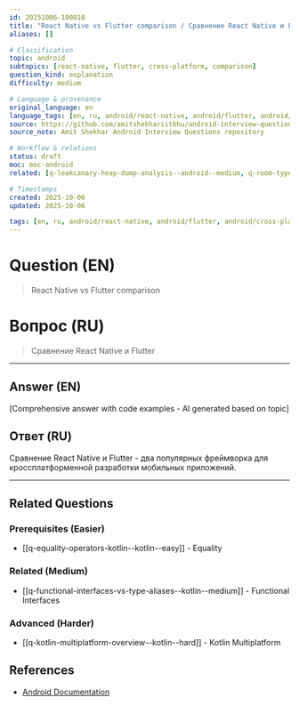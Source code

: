 ```yaml
---
id: 20251006-100010
title: "React Native vs Flutter comparison / Сравнение React Native и Flutter"
aliases: []

# Classification
topic: android
subtopics: [react-native, flutter, cross-platform, comparison]
question_kind: explanation
difficulty: medium

# Language & provenance
original_language: en
language_tags: [en, ru, android/react-native, android/flutter, android/cross-platform, android/comparison, difficulty/medium]
source: https://github.com/amitshekhariitbhu/android-interview-questions
source_note: Amit Shekhar Android Interview Questions repository

# Workflow & relations
status: draft
moc: moc-android
related: [q-leakcanary-heap-dump-analysis--android--medium, q-room-type-converters--android--medium, q-splash-screen-api-android12--android--medium]

# Timestamps
created: 2025-10-06
updated: 2025-10-06

tags: [en, ru, android/react-native, android/flutter, android/cross-platform, android/comparison, difficulty/medium]
---
```

# Question (EN)
> React Native vs Flutter comparison
# Вопрос (RU)
> Сравнение React Native и Flutter

---

## Answer (EN)

[Comprehensive answer with code examples - AI generated based on topic]

## Ответ (RU)

Сравнение React Native и Flutter - два популярных фреймворка для кроссплатформенной разработки мобильных приложений.


---

## Related Questions

### Prerequisites (Easier)
- [[q-equality-operators-kotlin--kotlin--easy]] - Equality
### Related (Medium)
- [[q-functional-interfaces-vs-type-aliases--kotlin--medium]] - Functional Interfaces
### Advanced (Harder)
- [[q-kotlin-multiplatform-overview--kotlin--hard]] - Kotlin Multiplatform
## References
- [Android Documentation](https://developer.android.com)
